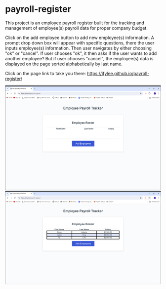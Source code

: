# payroll-register

This project is an employee payroll register built for the tracking and management of employee(s) payroll data for proper company budget.

Click on the add employee button to add new employee(s) information. A prompt drop down box will appear with specific questions, there the user inputs employee(s) information. Then user navigates by either choosing "ok" or "cancel". If user chooses "ok", it then asks if the user wants to add another employee? But if user chooses "cancel", the employee(s) data is displayed on the page sorted alphabetically by last name.

Click on the page link to take you there: https://ifylee.github.io/payroll-register/

![App view before input](image.png)
![App view after input](image-2.png)